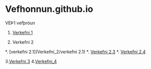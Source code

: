 # Vefhonnun.github.io
VEÞ1 vefþróun

1. [Verkefni 1](Verkefni_1)

2. Verkefni 2

  *. [verkefni 2.1](Verkefni_2/verkefni 2.1)
  *. [Verkefni 2.3](Verkefni_2/verkefni-23)
  *. [Verkefni 2.4](Verkefni_2/verkefni-24)
  
 3.[Verkefni 3](Verkefni_3)
 4.[Verkefni_4](Verkefni_4)
